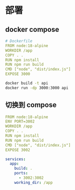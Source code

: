 # 部署

<!-- ## pm2 进程管理

```bash
npm i pm2 -d
```

```json
{ "start": "tsc && pm2 start dist/index.js" }
``` -->

## docker compose

```yaml
# Dockerfile
FROM node:18-alpine
WORKDIR /app
COPY . .
RUN npm install
RUN npm run build
CMD ["node", "dist/index.js"]
EXPOSE 3000
```

```bash
docker build -t api
docker run -dp 3000:3000 api
```

## 切换到 compose

```yaml
FROM node:18-alpine
ENV PORT=3002
WORKDIR /app
COPY . .
RUN npm install
RUN npm run build
CMD ["node", "dist/index.js"]
EXPOSE 3002
```

```yaml
services:
  app:
    build: .
    ports:
      - 3002:3002
    working_dir: /app
```
